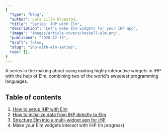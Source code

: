 ```yaml
---
{
  "type": "blog",
  "author": Lars Lillo Ulvestad,
  "title": "Series: IHP with Elm",
  "description": "Let's make Elm widgets for your IHP app",
  "image": "images/article-covers/haskell-elm.png",
  "published": "2020-12-15",
  "draft": false,
  "slug": "ihp-with-elm-series",
  tags: [],
}
---
```


A series in the making about using making highly interactive widgets in IHP with the help of Elm, combining two of the world's sweetest programming languages.

## Table of contents

1. [How to setup IHP with Elm](blog/ihp-with-elm)
2. [How to initialize data from IHP directly to Elm](blog/passing-flags-from-ihp-to-elm)
3. [Structure Elm into a multi-widget app for IHP](blog/structure-elm-into-a-multi-widget-app-for-ihp)
4. Make your Elm widgets interact with IHP (In progress)
